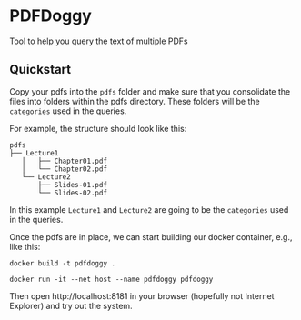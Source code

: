 # PDFDoggy
Tool to help you query the text of multiple PDFs

## Quickstart
Copy your pdfs into the `pdfs` folder and make sure that you consolidate the files into folders within the pdfs directory.
These folders will be the `categories` used in the queries.

For example, the structure should look like this:
```
pdfs
├── Lecture1
   │   ├── Chapter01.pdf
   │   └── Chapter02.pdf
   └── Lecture2
       ├── Slides-01.pdf
       └── Slides-02.pdf
```
In this example `Lecture1` and `Lecture2` are going to be the `categories` used in the queries.

Once the pdfs are in place, we can start building our docker container, e.g., like this:

`docker build -t pdfdoggy .`

`docker run -it --net host --name pdfdoggy pdfdoggy`

Then open http://localhost:8181 in your browser (hopefully not Internet Explorer) and try out the system. 
